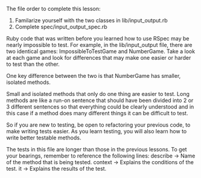The file order to complete this lesson:
1. Familarize yourself with the two classes in lib/input_output.rb
2. Complete spec/input_output_spec.rb

Ruby code that was written before you learned how to use RSpec may be nearly
impossible to test. For example, in the lib/input_output file, there are
two identical games: ImpossibleToTestGame and NumberGame. Take a look at each
game and look for differences that may make one easier or harder to test
than the other.

One key difference between the two is that NumberGame has smaller,
isolated methods.

Small and isolated methods that only do one thing are easier to test.
Long methods are like a run-on sentence that should have been divided into 2 or 3 different sentences so that everything could be clearly understood and in this case if a method does many different things it can be difficult to test.

So if you are new to testing, be open to refactoring your previous
code, to make writing tests easier. As you learn testing, you will also
learn how to write better testable methods.

The tests in this file are longer than those in the previous lessons.
To get your bearings, remember to reference the following lines:
describe -> Name of the method that is being tested.
context ->  Explains the conditions of the test.
it ->       Explains the results of the test.
